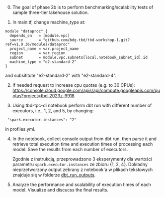 0. The goal of phase 2b is to perform benchmarking/scalability tests of sample three-tier lakehouse solution.

1. In main.tf, change machine_type at:

```
module "dataproc" {
  depends_on   = [module.vpc]
  source       = "github.com/bdg-tbd/tbd-workshop-1.git?ref=v1.0.36/modules/dataproc"
  project_name = var.project_name
  region       = var.region
  subnet       = module.vpc.subnets[local.notebook_subnet_id].id
  machine_type = "e2-standard-2"
}
```

and subsititute "e2-standard-2" with "e2-standard-4".

2. If needed request to increase cpu quotas (e.g. to 30 CPUs): 
https://console.cloud.google.com/apis/api/compute.googleapis.com/quotas?project=tbd-2023z-9918

3. Using tbd-tpc-di notebook perform dbt run with different number of executors, i.e., 1, 2, and 5, by changing:
```
 "spark.executor.instances": "2"
```

in profiles.yml.

4. In the notebook, collect console output from dbt run, then parse it and retrieve total execution time and execution times of processing each model. Save the results from each number of executors. 


    Zgodnie z instrukcją, przeprowadzono 3 eksperymenty dla wartości parametru `spark.executor.instances` ze zbioru {1, 2, 4}. Dokładny nieprzetworzony output zebrany z notebook'a w plikach tekstowych   znajduje się w folderze [dbt_run_outputs](https://github.com/JakubDziegielewski/tbd-workshop-1/edit/sprawko/dbt_run_outputs).


5. Analyze the performance and scalability of execution times of each model. Visualize and discucss the final results.


   
